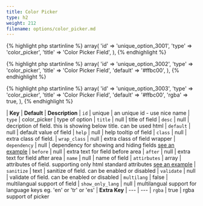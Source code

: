 ```yaml
---
title: Color Picker
type: h2
weight: 212
filename: options/color_picker.md
---
```


{% highlight php startinline %}
array(
  'id'    => 'unique_option_3001',
  'type'  => 'color_picker',
  'title' => 'Color Picker Field',
),
{% endhighlight %}

{% highlight php startinline %}
array(
  'id'      => 'unique_option_3002',
  'type'    => 'color_picker',
  'title'   => 'Color Picker Field',
  'default' => '#ffbc00',
),
{% endhighlight %}

{% highlight php startinline %}
array(
  'id'      => 'unique_option_3003',
  'type'    => 'color_picker',
  'title'   => 'Color Picker Field',
  'default' => '#ffbc00',
  'rgba'    => true,
),
{% endhighlight %}

| **Key**          | **Default**  | **Description**
| `id`             | unique       | an unique id - use nice name
| `type`           | color_picker | type of option
| `title`          | null         | title of field
| `desc`           | null         | decription of field. this is showing below title. can be used html
| `default`        | null         | default value of field
| `help`           | null         | help tooltip of field
| `class`          | null         | extra class of field.
| `wrap_class`     | null         | extra class of field wrapper
| `dependency`     | null         | dependency for showing and hiding fields [see an example](#how-to-use-dependency)
| `before`         | null         | extra text for field before area
| `after`          | null         | extra text for field after area
| `name`           | null         | name of field
| `attirbutes`     | array        | attributes of field. supporting only html standard attributes [see an example](#how-to-use-attributes)
| `sanitize`       | text         | sanitize of field. can be enabled or disabled
| `validate`       | null         | validate of field. can be enabled or disabled
| `multilang`      | false        | multilangual support of field
| `show_only_lang` | null         | multilangual support for language keys eg. 'en' or 'tr' or 'es'
| **Extra Key**    | ---          | ---
| `rgba`           | true         |  rgba support of picker